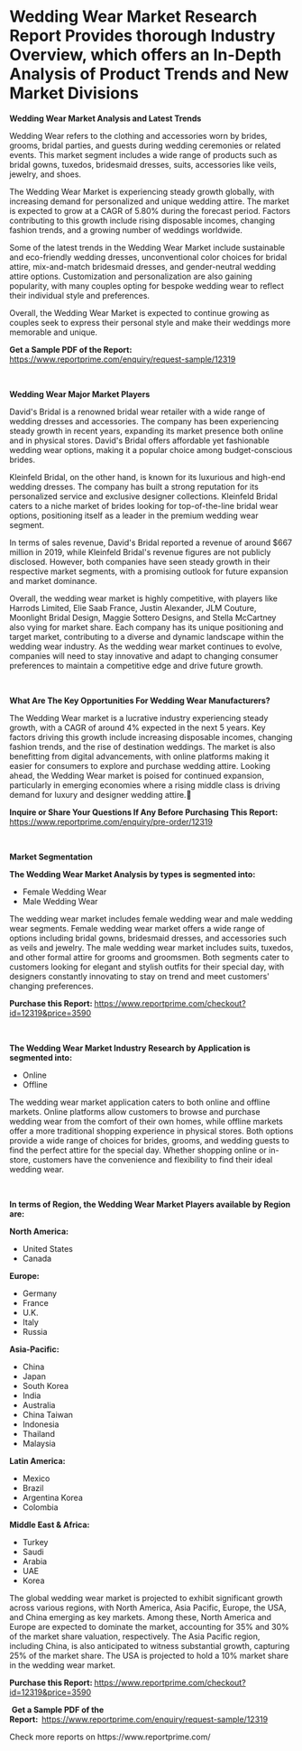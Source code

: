 <p><h1>Wedding Wear Market Research Report Provides thorough Industry Overview, which offers an In-Depth Analysis of Product Trends and New Market Divisions</h1></p><p><strong>Wedding Wear Market Analysis and Latest Trends</strong></p>
<p><p>Wedding Wear refers to the clothing and accessories worn by brides, grooms, bridal parties, and guests during wedding ceremonies or related events. This market segment includes a wide range of products such as bridal gowns, tuxedos, bridesmaid dresses, suits, accessories like veils, jewelry, and shoes.</p><p>The Wedding Wear Market is experiencing steady growth globally, with increasing demand for personalized and unique wedding attire. The market is expected to grow at a CAGR of 5.80% during the forecast period. Factors contributing to this growth include rising disposable incomes, changing fashion trends, and a growing number of weddings worldwide.</p><p>Some of the latest trends in the Wedding Wear Market include sustainable and eco-friendly wedding dresses, unconventional color choices for bridal attire, mix-and-match bridesmaid dresses, and gender-neutral wedding attire options. Customization and personalization are also gaining popularity, with many couples opting for bespoke wedding wear to reflect their individual style and preferences.</p><p>Overall, the Wedding Wear Market is expected to continue growing as couples seek to express their personal style and make their weddings more memorable and unique.</p></p>
<p><strong>Get a Sample PDF of the Report:&nbsp;</strong> <a href="https://www.reportprime.com/enquiry/request-sample/12319">https://www.reportprime.com/enquiry/request-sample/12319</a></p>
<p>&nbsp;</p>
<p><strong>Wedding Wear Major Market Players</strong></p>
<p><p>David's Bridal is a renowned bridal wear retailer with a wide range of wedding dresses and accessories. The company has been experiencing steady growth in recent years, expanding its market presence both online and in physical stores. David's Bridal offers affordable yet fashionable wedding wear options, making it a popular choice among budget-conscious brides.</p><p>Kleinfeld Bridal, on the other hand, is known for its luxurious and high-end wedding dresses. The company has built a strong reputation for its personalized service and exclusive designer collections. Kleinfeld Bridal caters to a niche market of brides looking for top-of-the-line bridal wear options, positioning itself as a leader in the premium wedding wear segment.</p><p>In terms of sales revenue, David's Bridal reported a revenue of around $667 million in 2019, while Kleinfeld Bridal's revenue figures are not publicly disclosed. However, both companies have seen steady growth in their respective market segments, with a promising outlook for future expansion and market dominance.</p><p>Overall, the wedding wear market is highly competitive, with players like Harrods Limited, Elie Saab France, Justin Alexander, JLM Couture, Moonlight Bridal Design, Maggie Sottero Designs, and Stella McCartney also vying for market share. Each company has its unique positioning and target market, contributing to a diverse and dynamic landscape within the wedding wear industry. As the wedding wear market continues to evolve, companies will need to stay innovative and adapt to changing consumer preferences to maintain a competitive edge and drive future growth.</p></p>
<p>&nbsp;</p>
<p><strong>What Are The Key Opportunities For Wedding Wear Manufacturers?</strong></p>
<p><p>The Wedding Wear market is a lucrative industry experiencing steady growth, with a CAGR of around 4% expected in the next 5 years. Key factors driving this growth include increasing disposable incomes, changing fashion trends, and the rise of destination weddings. The market is also benefitting from digital advancements, with online platforms making it easier for consumers to explore and purchase wedding attire. Looking ahead, the Wedding Wear market is poised for continued expansion, particularly in emerging economies where a rising middle class is driving demand for luxury and designer wedding attire.</p></p>
<p><strong>Inquire or Share Your Questions If Any Before Purchasing This Report:</strong> <a href="https://www.reportprime.com/enquiry/pre-order/12319">https://www.reportprime.com/enquiry/pre-order/12319</a></p>
<p>&nbsp;</p>
<p><strong>Market Segmentation</strong></p>
<p><strong>The Wedding Wear Market Analysis by types is segmented into:</strong></p>
<p><ul><li>Female Wedding Wear</li><li>Male Wedding Wear</li></ul></p>
<p><p>The wedding wear market includes female wedding wear and male wedding wear segments. Female wedding wear market offers a wide range of options including bridal gowns, bridesmaid dresses, and accessories such as veils and jewelry. The male wedding wear market includes suits, tuxedos, and other formal attire for grooms and groomsmen. Both segments cater to customers looking for elegant and stylish outfits for their special day, with designers constantly innovating to stay on trend and meet customers' changing preferences.</p></p>
<p><strong>Purchase this Report:&nbsp;</strong><a href="https://www.reportprime.com/checkout?id=12319&price=3590">https://www.reportprime.com/checkout?id=12319&price=3590</a></p>
<p>&nbsp;</p>
<p><strong>The Wedding Wear Market Industry Research by Application is segmented into:</strong></p>
<p><ul><li>Online</li><li>Offline</li></ul></p>
<p><p>The wedding wear market application caters to both online and offline markets. Online platforms allow customers to browse and purchase wedding wear from the comfort of their own homes, while offline markets offer a more traditional shopping experience in physical stores. Both options provide a wide range of choices for brides, grooms, and wedding guests to find the perfect attire for the special day. Whether shopping online or in-store, customers have the convenience and flexibility to find their ideal wedding wear.</p></p>
<p>&nbsp;</p>
<p><strong>In terms of Region, the Wedding Wear Market Players available by Region are:</strong></p>
<p>
    <p> <strong> North America: </strong>
        <ul>
            <li>United States</li>
            <li>Canada</li>
        </ul>
        </p> 
    <p> <strong> Europe: </strong>
        <ul>
            <li>Germany</li>
            <li>France</li>
            <li>U.K.</li>
            <li>Italy</li>
            <li>Russia</li>
        </ul>
        </p> 
    <p> <strong> Asia-Pacific: </strong>
        <ul>
            <li>China</li>
            <li>Japan</li>
            <li>South Korea</li>
            <li>India</li>
            <li>Australia</li>
            <li>China Taiwan</li>
            <li>Indonesia</li>
            <li>Thailand</li>
            <li>Malaysia</li>
        </ul>
        </p> 
    <p> <strong> Latin America: </strong>
        <ul>
            <li>Mexico</li>
            <li>Brazil</li>
            <li>Argentina Korea</li>
            <li>Colombia</li>
        </ul>
        </p> 
    <p> <strong> Middle East & Africa: </strong>
        <ul>
            <li>Turkey</li>
            <li>Saudi</li>
            <li>Arabia</li>
            <li>UAE</li>
            <li>Korea</li>
        </ul>
    </p>
    </p>
<p><p>The global wedding wear market is projected to exhibit significant growth across various regions, with North America, Asia Pacific, Europe, the USA, and China emerging as key markets. Among these, North America and Europe are expected to dominate the market, accounting for 35% and 30% of the market share valuation, respectively. The Asia Pacific region, including China, is also anticipated to witness substantial growth, capturing 25% of the market share. The USA is projected to hold a 10% market share in the wedding wear market.</p></p>
<p><strong>Purchase this Report: </strong><a href="https://www.reportprime.com/checkout?id=12319&price=3590">https://www.reportprime.com/checkout?id=12319&price=3590</a></p>
<p>&nbsp;<strong>Get a Sample PDF of the Report:&nbsp;&nbsp;</strong><a href="https://www.reportprime.com/enquiry/request-sample/12319">https://www.reportprime.com/enquiry/request-sample/12319</a></p>
<p><strong></strong></p>
<p>Check more reports on https://www.reportprime.com/</p>